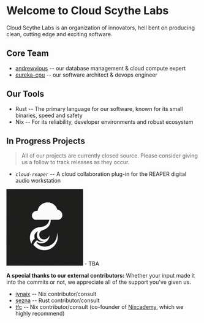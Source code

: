 # Welcome to Cloud Scythe Labs

Cloud Scythe Labs is an organization of innovators, hell bent on producing clean, cutting edge and exciting software.

## Core Team
- [andrewvious](github.com/andrewvious) -- our database management & cloud compute expert
- [eureka-cpu](github.com/eureka-cpu) -- our software architect & devops engineer

## Our Tools
- Rust -- The primary language for our software, known for its small binaries, speed and safety
- Nix -- For its reliability, developer environments and robust ecosystem

## In Progress Projects
> All of our projects are currently closed source. Please consider giving us a follow to track releases as they occur.
- _`cloud-reaper`_ -- A cloud collaboration plug-in for the REAPER digital audio workstation
<img src="cloud_reaper.jpeg" alt="cloud-reaper logo" width="200"/>
- TBA

**A special thanks to our external contributors:**
Whether your input made it into the commits or not, we appreciate all of the support you've given us.

- [iynaix](github.com/iynaix) -- Nix contributor/consult
- [sezna](github.com/sezna) -- Rust contributor/consult
- [tfc](github.com/tfc) -- Nix contributor/consult (co-founder of [Nixcademy](https://nixcademy.com/), which we highly recommend)
